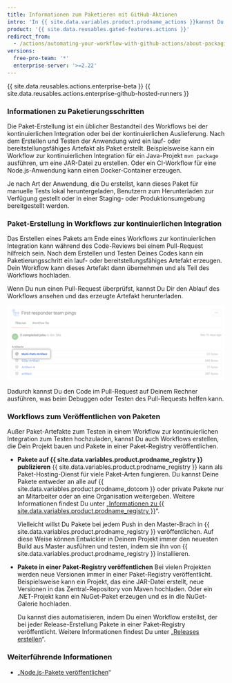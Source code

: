 ```yaml
---
title: Informationen zum Paketieren mit GitHub-Aktionen
intro: 'In {{ site.data.variables.product.prodname_actions }}kannst Du Workflows einrichten, um Pakete zu erstellen und sie zu {{ site.data.variables.product.prodname_registry }} oder einem anderen Paket-Hosting-Anbieter hochzuladen.'
product: '{{ site.data.reusables.gated-features.actions }}'
redirect_from:
  - /actions/automating-your-workflow-with-github-actions/about-packaging-with-github-actions
versions:
  free-pro-team: '*'
  enterprise-server: '>=2.22'
---
```


{{ site.data.reusables.actions.enterprise-beta }}
{{ site.data.reusables.actions.enterprise-github-hosted-runners }}

### Informationen zu Paketierungsschritten

Die Paket-Erstellung ist ein üblicher Bestandteil des Workflows bei der kontinuierlichen Integration oder bei der kontinuierlichen Auslieferung. Nach dem Erstellen und Testen der Anwendung wird ein lauf- oder bereitstellungsfähiges Artefakt als Paket erstellt. Beispielsweise kann ein Workflow zur kontinuierlichen Integration für ein Java-Projekt `mvn package` ausführen, um eine JAR-Datei zu erstellen. Oder ein CI-Workflow für eine Node.js-Anwendung kann einen Docker-Container erzeugen.

Je nach Art der Anwendung, die Du erstellst, kann dieses Paket für manuelle Tests lokal heruntergeladen, Benutzern zum Herunterladen zur Verfügung gestellt oder in einer Staging- oder Produktionsumgebung bereitgestellt werden.

### Paket-Erstellung in Workflows zur kontinuierlichen Integration

Das Erstellen eines Pakets am Ende eines Workflows zur kontinuierlichen Integration kann während des Code-Reviews bei einem Pull-Request hilfreich sein. Nach dem Erstellen und Testen Deines Codes kann ein Paketierungsschritt ein lauf- oder bereitstellungsfähiges Artefakt erzeugen. Dein Workflow kann dieses Artefakt dann übernehmen und als Teil des Workflows hochladen.

Wenn Du nun einen Pull-Request überprüfst, kannst Du Dir den Ablauf des Workflows ansehen und das erzeugte Artefakt herunterladen.

![Dropdown-Menü zum Herunterladen von Artefakten](/assets/images/help/repository/artifact-drop-down.png)

Dadurch kannst Du den Code im Pull-Request auf Deinem Rechner ausführen, was beim Debuggen oder Testen des Pull-Requests helfen kann.

### Workflows zum Veröffentlichen von Paketen

Außer Paket-Artefakte zum Testen in einem Workflow zur kontinuierlichen Integration zum Testen hochzuladen, kannst Du auch Workflows erstellen, die Dein Projekt bauen und Pakete in einer Paket-Registry veröffentlichen.

* **Pakete auf {{ site.data.variables.product.prodname_registry }} publizieren**  {{ site.data.variables.product.prodname_registry }} kann als Paket-Hosting-Dienst für viele Paket-Arten fungieren. Du kannst Deine Pakete entweder an alle auf {{ site.data.variables.product.prodname_dotcom }} oder private Pakete nur an Mitarbeiter oder an eine Organisation weitergeben. Weitere Informationen findest Du unter „[Informationen zu {{ site.data.variables.product.prodname_registry }}](/github/managing-packages-with-github-packages/about-github-packages)“.

  Vielleicht willst Du Pakete bei jedem Push in den Master-Brach in {{ site.data.variables.product.prodname_registry }} veröffentlichen. Auf diese Weise können Entwickler in Deinem Projekt immer den neuesten Build aus Master ausführen und testen, indem sie ihn von {{ site.data.variables.product.prodname_registry }} installieren.

* **Pakete in einer Paket-Registry veröffentlichen** Bei vielen Projekten werden neue Versionen immer in einer Paket-Registry veröffentlicht. Beispielsweise kann ein Projekt, das eine JAR-Datei erstellt, neue Versionen in das Zentral-Repository von Maven hochladen. Oder ein .NET-Projekt kann ein NuGet-Paket erzeugen und es in die NuGet-Galerie hochladen.

  Du kannst dies automatisieren, indem Du einen Workflow erstellst, der bei jeder Release-Erstellung Pakete in einer Paket-Registry veröffentlicht. Weitere Informationen findest Du unter „[Releases erstellen](/github/administering-a-repository/creating-releases)“.

### Weiterführende Informationen

- „[Node.js-Pakete veröffentlichen](/actions/automating-your-workflow-with-github-actions/publishing-nodejs-packages)“
